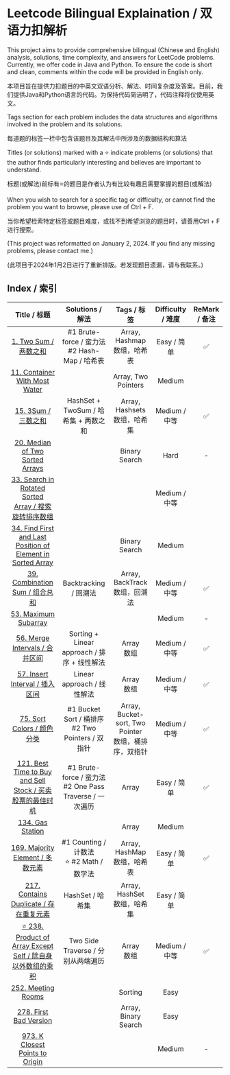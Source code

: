 # Leetcode Bilingual Explaination / 双语力扣解析

This project aims to provide comprehensive bilingual (Chinese and English) analysis, solutions, time complexity, and answers for LeetCode problems. Currently, we offer code in Java and Python. To ensure the code is short and clean, comments within the code will be provided in English only.

本项目旨在提供力扣题目的中英文双语分析、解法、时间复杂度及答案。目前，我们提供Java和Python语言的代码。为保持代码简洁明了，代码注释将仅使用英文。

Tags section for each problem includes the data structures and algorithms involved in the problem and its solutions.

每道题的标签一栏中包含该题目及其解法中所涉及的数据结构和算法

Titles (or solutions) marked with a ⭐️ indicate problems (or solutions) that the author finds particularly interesting and believes are important to understand.

标题(或解法)前标有⭐️的题目是作者认为有比较有趣且需要掌握的题目(或解法)

When you wish to search for a specific tag or difficulty, or cannot find the problem you want to browse, please use of Ctrl + F.

当你希望检索特定标签或题目难度，或找不到希望浏览的题目时，请善用Ctrl + F进行搜索。

(This project was reformatted on January 2, 2024. If you find any missing problems, please contact me.)

(此项目于2024年1月2日进行了重新排版。若发现题目遗漏，请与我联系。)

## Index / 索引

|                                                             Title / 标题                                                             |                        Solutions / 解法                        |                        Tags / 标签                        | Difficulty / 难度 | ReMark / 备注 |
| :-----------------------------------------------------------------------------------------------------------------------------------: | :------------------------------------------------------------: | :-------------------------------------------------------: | :---------------: | :-----------: |
|                                            [1. Two Sum / 两数之和](/Solution/0001_Two_Sum.md)                                            |       #1 Brute-force / 蛮力法<br />#2 Hash-Map / 哈希表       |             Array, Hashmap<br />数组，哈希表             |    Easy / 简单    |      ✅      |
|                               [11. Container With Most Water](/Solution/0011_Container_With_Most_Water.md)                               |                                                                |                    Array, Two Pointers                    |      Medium      |              |
|                                              [15. 3Sum / 三数之和](/Solution/0015_3Sum.md)                                              |              HashSet + TwoSum / 哈希集 + 两数之和              |             Array, Hashsets<br />数组，哈希集             |   Medium / 中等   |      ✅      |
|                                                   [20. Median of Two Sorted Arrays]()                                                   |                                                                |                       Binary Search                       |       Hard       |       -       |
|                      [33. Search in Rotated Sorted Array / 搜索旋转排序数组](/Solution/0020_Valid_Parenthesis.md)                      |                                                                |                                                          |   Medium / 中等   |              |
| [34. Find First and Last Position of Element in Sorted Array](/Solution/0034_Find_First_and_Last_Position_of_Element_in_Sorted_Array.md) |                                                                |                       Binary Search                       |      Medium      |              |
|                                   [39. Combination Sum / 组合总和](/Solution/0039_Combination_Sum.md)                                   |                     Backtracking / 回溯法                     |            Array, BackTrack<br />数组，回溯法            |   Medium / 中等   |      ✅      |
|                                        [53. Maximum Subarray](Solution/0053_Maximum_Subarray.md)                                        |                                                                |                                                          |      Medium      |       -       |
|                                   [56. Merge Intervals / 合并区间](/Solution/0056_Merge_Intervals.md)                                   |          Sorting + Linear approach / 排序 + 线性解法          |                      Array<br />数组                      |   Medium / 中等   |      ✅      |
|                                   [57. Insert Interval / 插入区间](/Solution/0057_Insert_Interval.md)                                   |                   Linear approach / 线性解法                   |                      Array<br />数组                      |   Medium / 中等   |      ✅      |
|                                       [75. Sort Colors / 颜色分类](/Solution/0075_Sort_Colors.md)                                       |     #1 Bucket Sort / 桶排序<br />#2 Two Pointers / 双指针     | Array, Bucket-sort, Two Pointer<br />数组，桶排序，双指针 |   Medium / 中等   |      ✅      |
|              [121. Best Time to Buy and Sell Stock / 买卖股票的最佳时机](/Solution/0121_Best_Time_to_Buy_and_Sell_Stock.md)              | #1 Brute-force / 蛮力法<br />#2 One Pass Traverse / 一次遍历 |                           Array                           |    Easy / 简单    |      ✅      |
|                                            [134. Gas Station](/Solution/0134_Gas_Station.md)                                            |                                                                |                           Array                           |      Medium      |              |
|                                  [169. Majority Element / 多数元素](/Solution/0169_Majority_Element.md)                                  |       #1 Counting / 计数法<br />⭐️ #2 Math / 数学法       |             Array, HashMap<br />数组，哈希表             |    Easy / 简单    |      ✅      |
|                              [217. Contains Duplicate / 存在重复元素](/Solution/0217_Contains_Duplicate.md)                              |                        HashSet / 哈希集                        |             Array, HashSet<br />数组，哈希集             |    Easy / 简单    |              |
|             [⭐️ 238. Product of Array Except Self / 除自身以外数组的乘积](/Solution/0238_Product_of_Array_Except_Self.md)             |               Two Side Traverse / 分别从两端遍历               |                      Array<br />数组                      |   Medium / 中等   |      ✅      |
|                                          [252. Meeting Rooms](/Solution/0252_Meeting_Rooms.md)                                          |                                                                |                          Sorting                          |       Easy       |              |
|                                      [278. First Bad Version](/Solution/0278_First_Bad_Version.md)                                      |                                                                |                   Array, Binary Search                   |       Easy       |              |
|                              [973. K Closest Points to Origin](/Solution/0973_K_Close_Points_To_Origin.md)                              |                                                                |                                                          |      Medium      |       -       |
